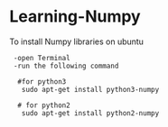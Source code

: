 # Learning-Numpy

To install Numpy libraries on ubuntu

     -open Terminal
     -run the following command
     
      #for python3
       sudo apt-get install python3-numpy
       
      # for python2
       sudo apt-get install python2-numpy
